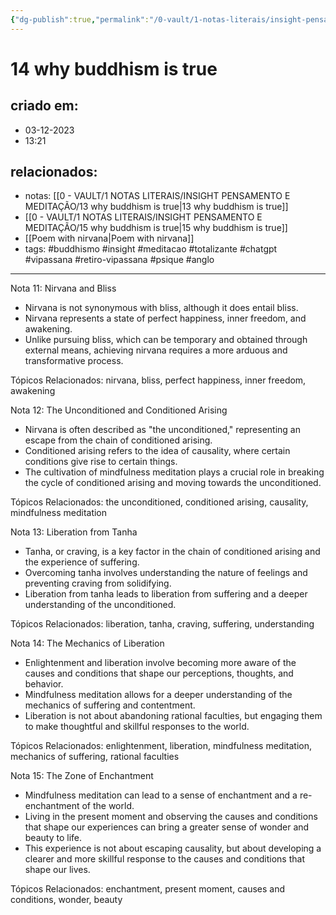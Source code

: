 ```yaml
---
{"dg-publish":true,"permalink":"/0-vault/1-notas-literais/insight-pensamento-e-meditacao/14-why-buddhism-is-true/","tags":["buddhismo","insight","meditacao","totalizante","chatgpt","vipassana","retiro-vipassana","psique","anglo"],"dgHomeLink":true,"dgShowLocalGraph":true,"dgShowFileTree":true,"dgEnableSearch":true,"noteIcon":""}
---
```


# 14 why buddhism is true

## criado em: 
- 03-12-2023
- 13:21
## relacionados:
- notas: [[0 - VAULT/1 NOTAS LITERAIS/INSIGHT PENSAMENTO E MEDITAÇÃO/13 why buddhism is true\|13 why buddhism is true]]
- [[0 - VAULT/1 NOTAS LITERAIS/INSIGHT PENSAMENTO E MEDITAÇÃO/15 why buddhism is true\|15 why buddhism is true]]
- [[Poem with nirvana\|Poem with nirvana]]
- tags: #buddhismo #insight #meditacao #totalizante #chatgpt #vipassana  #retiro-vipassana #psique #anglo 
---

Nota 11: Nirvana and Bliss

- Nirvana is not synonymous with bliss, although it does entail bliss.
- Nirvana represents a state of perfect happiness, inner freedom, and awakening.
- Unlike pursuing bliss, which can be temporary and obtained through external means, achieving nirvana requires a more arduous and transformative process.

Tópicos Relacionados: nirvana, bliss, perfect happiness, inner freedom, awakening

Nota 12: The Unconditioned and Conditioned Arising

- Nirvana is often described as "the unconditioned," representing an escape from the chain of conditioned arising.
- Conditioned arising refers to the idea of causality, where certain conditions give rise to certain things.
- The cultivation of mindfulness meditation plays a crucial role in breaking the cycle of conditioned arising and moving towards the unconditioned.

Tópicos Relacionados: the unconditioned, conditioned arising, causality, mindfulness meditation

Nota 13: Liberation from Tanha

- Tanha, or craving, is a key factor in the chain of conditioned arising and the experience of suffering.
- Overcoming tanha involves understanding the nature of feelings and preventing craving from solidifying.
- Liberation from tanha leads to liberation from suffering and a deeper understanding of the unconditioned.

Tópicos Relacionados: liberation, tanha, craving, suffering, understanding

Nota 14: The Mechanics of Liberation

- Enlightenment and liberation involve becoming more aware of the causes and conditions that shape our perceptions, thoughts, and behavior.
- Mindfulness meditation allows for a deeper understanding of the mechanics of suffering and contentment.
- Liberation is not about abandoning rational faculties, but engaging them to make thoughtful and skillful responses to the world.

Tópicos Relacionados: enlightenment, liberation, mindfulness meditation, mechanics of suffering, rational faculties

Nota 15: The Zone of Enchantment

- Mindfulness meditation can lead to a sense of enchantment and a re-enchantment of the world.
- Living in the present moment and observing the causes and conditions that shape our experiences can bring a greater sense of wonder and beauty to life.
- This experience is not about escaping causality, but about developing a clearer and more skillful response to the causes and conditions that shape our lives.

Tópicos Relacionados: enchantment, present moment, causes and conditions, wonder, beauty